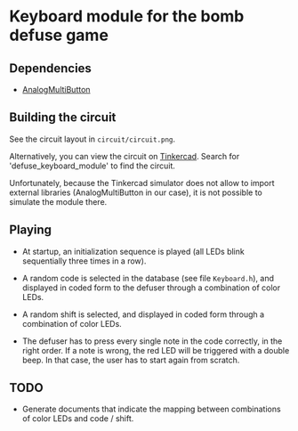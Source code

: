 # Keyboard module for the bomb defuse game

## Dependencies

- [AnalogMultiButton](https://github.com/dxinteractive/AnalogMultiButton)

## Building the circuit

See the circuit layout in `circuit/circuit.png`.

Alternatively, you can view the circuit on [Tinkercad](https://tinkercad.com). Search for 'defuse_keyboard_module' to find the circuit.

Unfortunately, because the Tinkercad simulator does not allow to import external libraries (AnalogMultiButton in our case), it is not possible to simulate the module there.

## Playing

- At startup, an initialization sequence is played (all LEDs blink sequentially three times in a row).

- A random code is selected in the database (see file `Keyboard.h`), and displayed in coded form to the defuser through a combination of color LEDs.

- A random shift is selected, and displayed in coded form through a combination of color LEDs.

- The defuser has to press every single note in the code correctly, in the right order. If a note is wrong, the red LED will be triggered with a double beep. In that case, the user has to start again from scratch.

## TODO

- Generate documents that indicate the mapping between combinations of color LEDs and code / shift.
